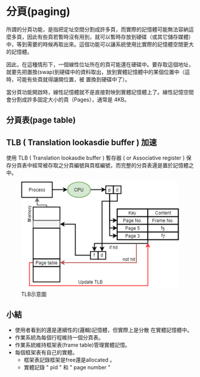 # 分頁\(paging\)

所謂的分頁功能，是指把定址空間分割成許多頁，而實際的記憶體可能無法容納這麼多頁，因此有些頁若暫時沒有用到，就可以暫時存放到硬碟（或其它儲存媒體）中，等到需要的時候再取出來。這個功能可以讓系統使用比實際的記憶體空間更大的記憶體。

因此，在這種情形下，一個線性位址所在的頁可能還在硬碟中。要存取這個地址，就要先把置換\(swap\)到硬碟中的資料取出，放到實體記憶體中的某個位置中（這時，可能有些頁就得讓開位置，被 置換到硬碟中了）。

當分頁功能開啟時，線性記憶體就不是直接對映到實體記憶體上了。線性記憶空間會分割成許多固定大小的頁（Pages），通常是 4KB。

## 分頁表\(page table\)

## TLB \( Translation lookasdie buffer \) 加速

使用 TLB \( Translation lookasdie buffer \) 暫存器 \( or Associative register \) 保存分頁表中經常被存取之分頁編號與頁框編號，而完整的分頁表還是置於記憶體之中。

<figure><img src="../../.gitbook/assets/tlb-min.png" alt="" width="500">
<figcaption>TLB示意圖</figcaption>
</figure>


## 小結

* 使用者看到的還是連續性的\(邏輯\)記憶體，但實際上是分散
  在實體記憶體中。
* 作業系統為每個行程維持一個分頁表。
* 作業系統維持框架表\(frame table\)管理實體記憶。
* 每個框架表有自己的實體。
  * 框架表記錄框架是free還是allocated
    。
  * 實體記錄 " pid " 和 " page number "

